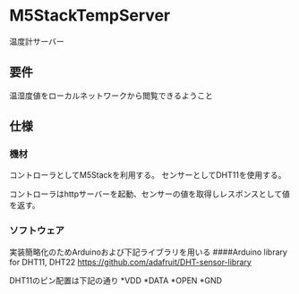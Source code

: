 # M5StackTempServer
温度計サーバー

## 要件
温湿度値をローカルネットワークから閲覧できるようこと

## 仕様
### 機材
コントローラとしてM5Stackを利用する。
センサーとしてDHT11を使用する。

コントローラはhttpサーバーを起動、センサーの値を取得しレスポンスとして値を返す。

### ソフトウェア
実装簡略化のためArduinoおよび下記ライブラリを用いる
####Arduino library for DHT11, DHT22
https://github.com/adafruit/DHT-sensor-library

DHT11のピン配置は下記の通り
*VDD
*DATA
*OPEN
*GND
